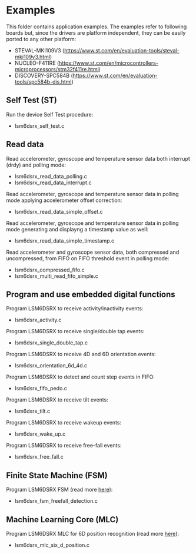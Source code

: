 # Examples

This folder contains application examples. The examples refer to following boards but, since the drivers are platform independent, they can be easily ported to any other platform:

- STEVAL-MKI109V3 (https://www.st.com/en/evaluation-tools/steval-mki109v3.html)
- NUCLEO-F411RE (https://www.st.com/en/microcontrollers-microprocessors/stm32f411re.html)
- DISCOVERY-SPC584B (https://www.st.com/en/evaluation-tools/spc584b-dis.html)

## Self Test (ST)

Run the device Self Test procedure:

  - lsm6dsrx_self_test.c

## Read data

Read accelerometer, gyroscope and temperature sensor data both interrupt (drdy) and polling mode:

  - lsm6dsrx_read_data_polling.c
  - lsm6dsrx_read_data_interrupt.c

Read accelerometer, gyroscope and temperature sensor data in polling mode applying accelerometer offset correction:

  - lsm6dsrx_read_data_simple_offset.c

Read accelerometer, gyroscope and temperature sensor data in polling mode generating and displayng a timestamp value as well:

  - lsm6dsrx_read_data_simple_timestamp.c

Read accelerometer and gyroscope sensor data, both compressed and uncompressed, from FIFO on FIFO threshold event in polling mode:

  - lsm6dsrx_compressed_fifo.c
  - lsm6dsrx_multi_read_fifo_simple.c

## Program and use embedded digital functions

Program LSM6DSRX to receive activity/inactivity events:

  - lsm6dsrx_activity.c

Program LSM6DSRX to receive single/double tap events:

  - lsm6dsrx_single_double_tap.c

Program LSM6DSRX to receive 4D and 6D orientation events:

  - lsm6dsrx_orientation_6d_4d.c

Program LSM6DSRX to detect and count step events in FIFO:

  - lsm6dsrx_fifo_pedo.c

Program LSM6DSRX to receive tilt events:

  - lsm6dsrx_tilt.c

Program LSM6DSRX to receive wakeup events:

  - lsm6dsrx_wake_up.c

Program LSM6DSRX to receive free-fall events:

  - lsm6dsrx_free_fall.c

## Finite State Machine (FSM)

Program LSM6DSRX FSM (read more [here](https://github.com/STMicroelectronics/STMems_Finite_State_Machine/blob/master/application_examples/lsm6dsrx/Freefall%20detection/README.md)):

  - lsm6dsrx_fsm_freefall_detection.c

## Machine Learning Core (MLC)

Program LSM6DSRX MLC for 6D position recognition (read more [here](https://github.com/STMicroelectronics/STMems_Machine_Learning_Core/blob/master/application_examples/lsm6dsrx/6D%20position%20recognition/README.md)):

  - lsm6dsrx_mlc_six_d_position.c

